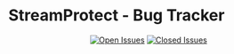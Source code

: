 # StreamProtect - Bug Tracker
<p align="center">
<a href="https://github.com/StreamProtect/issues/issues?q=is%3Aopen+is%3Aissue"><img src="https://img.shields.io/github/issues-raw/StreamProtect/issues/Bugs.svg?label=Open%20issues" alt="Open Issues"></a>
<a href="https://github.com/StreamProtect/issues/issues?q=is%3Aissue+is%3Aclosed"><img src="https://img.shields.io/github/issues-closed-raw/StreamProtect/issues/Bugs.svg?label=Closed%20Issues" alt="Closed Issues"></a>
</p>
